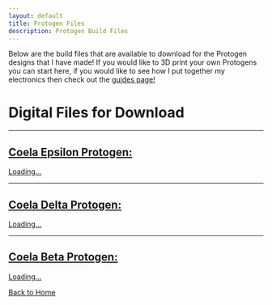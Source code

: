 ```yaml
---
layout: default
title: Protogen Files
description: Protogen Build Files
---
```


Below are the build files that are available to download for the Protogen designs that I have made! If you would like to 3D print your own Protogens you can start here, if you would like to see how I put together my electronics then check out the [guides page!](./Guides.html)

# Digital Files for Download
* * *

## [Coela Epsilon Protogen:](https://coelacant1.gumroad.com/l/coelaprotogenv1)
<script src="https://gumroad.com/js/gumroad-embed.js"></script>
<div class="gumroad-product-embed"><a href="https://coelacant1.gumroad.com/l/coelaepsilonprotogenv1">Loading...</a></div>

* * *

## [Coela Delta Protogen:](https://coelacant1.gumroad.com/l/coeladeltaprotogenv1)
<script src="https://gumroad.com/js/gumroad-embed.js"></script>
<div class="gumroad-product-embed"><a href="https://coelacant1.gumroad.com/l/coeladeltaprotogenv1">Loading...</a></div>

* * *

## [Coela Beta Protogen:](https://coelacant1.gumroad.com/l/coelaprotogenv1)
<script src="https://gumroad.com/js/gumroad-embed.js"></script>
<div class="gumroad-product-embed"><a href="https://coelacant1.gumroad.com/l/coelaprotogenv1">Loading...</a></div>

[Back to Home](./)
